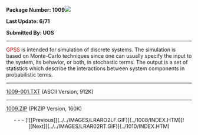 <x-sas-window top="234" bottom="768" left="36" right="566">



<b>Package Number: 1009</b>![](../../IMAGES/OS2200.JPG)


<b>Last Update: 6/71</b>


<b>Submitted By: UOS</b>


&#10;
- - -
<font color="#AF0000">GPSS</font> is intended for simulation of
discrete systems. The simulation is based on Monte-Carlo techniques
since one can usually specify the input to the system, its behavior,
or both, in stochastic terms. The output is a set of statistics which
describe the interactions between system components in probabilistic
terms.


&#10;
- - -
[1009-001.TXT](1009-001.TXT)
(ASCII Version, 912K)


&#10;
- - -
[1009.ZIP](1009.ZIP)
(PKZIP Version, 160K)

<center>
- - -
[![[Previous]](../../IMAGES/LRARO2LF.GIF)](../1008/INDEX.HTM)[![[Next]](../../IMAGES/LRAR02RT.GIF)](../1010/INDEX.HTM)
</center>


</x-sas-window>